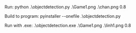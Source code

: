 Run:
python .\objectdetection.py .\Game1.png .\chan.png 0.8

Build to program:
pyinstaller --onefile .\objectdetection.py  

Run with .exe:
.\objectdetection.exe .\Game1.png .\linh1.png 0.8    